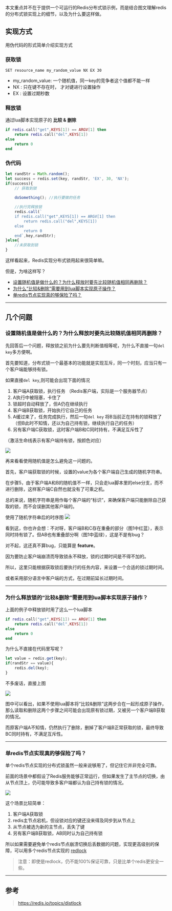

本文重点并不在于提供一个可运行的Redis分布式锁示例，而是结合图文理解redis的分布式锁实现上的细节，以及为什么要这样做。


## 实现方式

用伪代码的形式简单介绍实现方式

### 获取锁

```
SET resource_name my_random_value NX EX 30
```
- my_random_value: 一个随机值，同一key的竞争者这个值都不能一样
- NX : 只在键不存在时， 才对键进行设置操作
- EX : 设置过期秒数

### 释放锁

通过lua脚本实现原子的 **比较 & 删除**

```lua
if redis.call("get",KEYS[1]) == ARGV[1] then
    return redis.call("del",KEYS[1])
else
    return 0
end
```

### 伪代码

```js
let randStr = Math.random();
let success = redis.set(key, randStr, 'EX', 30, 'NX');
if(success){
    // 获取到锁

    doSomething(); //执行要做的任务
    
    //执行完释放锁
    redis.call(`
    if redis.call("get",KEYS[1]) == ARGV[1] then
        return redis.call("del",KEYS[1])
    else
        return 0
    end`,key,randStr);
}else{
    //未获取到锁
}

```

这样看起来，Redis实现分布式锁用起来很简单嘛。

但是，为啥这样写？

- [设置随机值是做什么的？为什么释放时要先比较随机值相同再删除？](#设置随机值是做什么的？为什么释放时要先比较随机值相同再删除？)
- [为什么“比较&删除”需要用到lua脚本实现原子操作？](#为什么“比较&删除”需要用到lua脚本实现原子操作？)
- [单redis节点实现真的够保险了吗？](#单redis节点实现真的够保险了吗？)


---

## 几个问题

### 设置随机值是做什么的？为什么释放时要先比较随机值相同再删除？


先回答后一个问题，释放锁之前为什么要先判断值相等呢，为什么不直接一句`del key`多方便啊。

首先要知道，分布式锁一个最基本的功能就是实现互斥，同一个时刻，应当只有一个客户端能够持有锁。

如果直接`del key`,则可能会出现下面的情况

1. 客户端A获取锁，执行任务 （Redis客户端，实际是一个服务器节点）
2. A执行中被阻塞，卡住了
3. 锁超时自动释放了，但A仍在继续执行
4. 客户端B获取锁，开始执行它自己的任务
5. A缓过来了，任务完成执行，然后一句`del key` 将B当前正在持有的锁释放了 （但B此时不知情，还以为自己持有锁，继续执行自己的任务）
6. 另有客户端C获取锁，这时客户端B和C同时持有，不满足互斥性了

（激活生命线表示有客户端持有锁，按颜色对应）

![](./直接del.png)


再来看看使用随机值是怎么避免这一问题的。

首先，客户端获取锁的时候，设置的value为各个客户端自己生成的随机字符串。

在步骤5，由于客户端A和B的随机值不一样，只会走lua脚本里的else分支，而不进行删除，这样客户端C自然也就没有了可乘之机。

总的来说，随机字符串是用作每个客户端的“标识”，来确保客户端只能删除自己获取的锁，而不会误删其他客户端的。

使用了随机字符串后的时序图
![](./比较&删除.png)


看到这，你也许会想：不对呀，客户端B和C存在重叠的部分（图1中红蓝），表示同时持有锁了。但AB也有重叠部分啊（图1中蓝绿），这是不是有bug？

对不起，这还真不算bug，只能算是 **feature**。


因为要防止客户端崩溃而导致锁永不释放，锁的过期时间是不得不加的。

所以，这里只能根据获取锁后要执行的任务内容，来设置一个合适的锁过期时间。

或者采用部分语言中客户端的方式，在过期前延长过期时间。

---
### 为什么释放锁的“比较&删除”需要用到lua脚本实现原子操作？

上面的例子中释放锁时用了这么一个lua脚本
```lua
if redis.call("get",KEYS[1]) == ARGV[1] then
    return redis.call("del",KEYS[1])
else
    return 0
end
```

为什么不直接在代码里写呢？

```js
let value = redis.get(key);
if(randStr == value){
    redis.del(key);
}
```


不多废话，直接上图

![](./lua.png)

图中可以看出，如果不使用lua脚本将“比较&删除”这两步合在一起形成原子操作，那么读取和删除这两个步骤之间可能会出现原有锁过期，又被另一个客户端B获取的情况。

而原客户端A不知情，仍然执行了删除，删掉了客户端B正常获取的锁，最终导致BC同时持有，不满足互斥性。

---
### 单redis节点实现真的够保险了吗？

单个redis节点实现的分布式锁虽然一般来说够用了，但记住它并非完全可靠。

前面的场景中都假设了Redis服务能够正常运行，但如果发生了主节点的切换，由从节点顶上，仍可能导致多客户端都认为自己持有锁的情况。


![](./主节点切换.png)


这个场景比较简单：
1. 客户端A获取锁
2. redis主节点宕机，但设锁对应的键还没来得及同步到从节点上
3. 从节点被选为新的主节点，丢失了键
4. 另有客户端B获取锁，AB同时认为自己持有锁



所以如果需要避免单个redis节点崩溃切换后丢数据的问题，实现更高级别的保障，可以用多个redis节点实现的 [redlock](https://redis.io/topics/distlock#the-redlock-algorithm)

> 注意：即使是redlock，仍不能100%保证可靠，只是比单个redis更安全一些。


---
## 参考
> https://redis.io/topics/distlock


